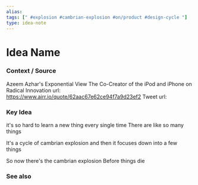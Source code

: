 ```yaml
---
alias: 
tags: [" #explosion #cambrian-explosion #on/product #design-cycle "]
type: idea-note
---
```

# Idea Name

### Context / Source
Azeem Azhar's Exponential View
The Co-Creator of the iPod and iPhone on Radical Innovation
url: https://www.airr.io/quote/62aac67e62ce94f7a9d23ef2
Tweet url: 

### Key Idea

it's so hard to learn a new thing every single time
There are like so many things

It's a cycle of cambrian explosion
and then it focuses down into a few things

So now there's the cambrian explosion
Before things die

### See also
